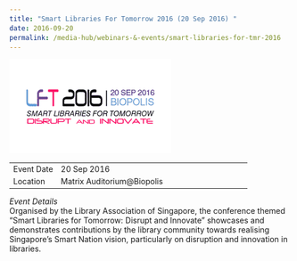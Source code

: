 ```yaml
---
title: "Smart Libraries For Tomorrow 2016 (20 Sep 2016) "
date: 2016-09-20
permalink: /media-hub/webinars-&-events/smart-libraries-for-tmr-2016
---
```

![Smart Libraries for tomorrow 2016](/images/media-hub/events/till-2020/smart-libraries-for-tomorrow-2016.png)

<table style="width:100%">
  <tr>
    <td style="width:20%">Event Date</td>	
    <td style="width:80%">20 Sep 2016</td>	
  </tr>
  <tr>
	<td>Location</td>
	<td>Matrix Auditorium@Biopolis</td>	
  </tr>
</table>

*Event Details*<br>
Organised by the Library Association of Singapore, the conference themed “Smart Libraries for Tomorrow: Disrupt and Innovate” showcases and demonstrates contributions by the library community towards realising Singapore’s Smart Nation vision, particularly on disruption and innovation in libraries.

